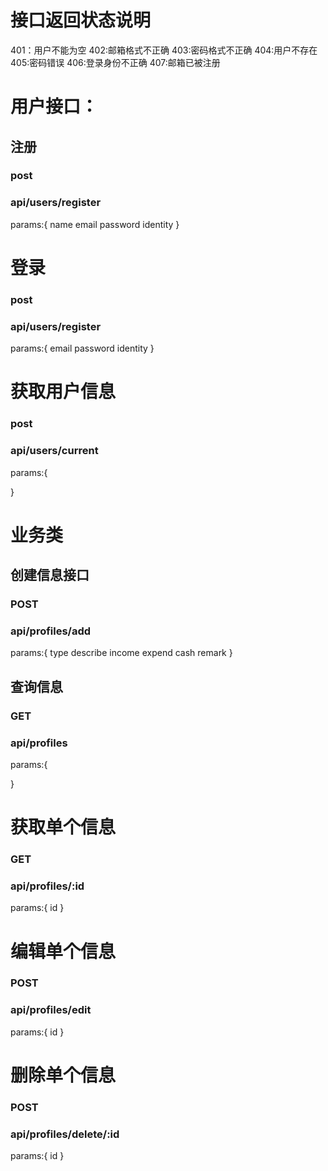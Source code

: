 # 接口返回状态说明
401：用户不能为空
402:邮箱格式不正确
403:密码格式不正确
404:用户不存在
405:密码错误
406:登录身份不正确
407:邮箱已被注册



# 用户接口：
## 注册
### post
### api/users/register
params:{
name
email
password
identity
}

# 登录
### post
### api/users/register
params:{
email
password
identity
}
# 获取用户信息

### post
### api/users/current
params:{

}

# 业务类

## 创建信息接口

### POST 
### api/profiles/add

params:{
  type
  describe
  income
  expend
  cash
  remark
}
## 查询信息

### GET 
### api/profiles
params:{

}


# 获取单个信息
### GET 
### api/profiles/:id
params:{
  id
}

# 编辑单个信息

 ### POST
 ###  api/profiles/edit
 params:{
   id
 }
 
# 删除单个信息

###  POST 
###  api/profiles/delete/:id

 params:{
   id
 }